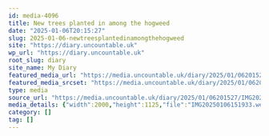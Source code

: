 ```yaml
---
id: media-4096
title: New trees planted in among the hogweed
date: "2025-01-06T20:15:27"
slug: 2025-01-06-newtreesplantedinamongthehogweed
site: "https://diary.uncountable.uk"
wp_url: "https://diary.uncountable.uk"
root_slug: diary
site_name: My Diary
featured_media_url: "https://media.uncountable.uk/diary/2025/01/06201527/IMG20250106151933.webp"
featured_media_srcset: "https://media.uncountable.uk/diary/2025/01/06201527/IMG20250106151933-300x169.webp 300w, https://media.uncountable.uk/diary/2025/01/06201527/IMG20250106151933-1024x576.webp 1024w, https://media.uncountable.uk/diary/2025/01/06201527/IMG20250106151933-150x150.webp 150w, https://media.uncountable.uk/diary/2025/01/06201527/IMG20250106151933-640x360.webp 640w, https://media.uncountable.uk/diary/2025/01/06201527/IMG20250106151933.webp 2000w"
type: media
source_url: "https://media.uncountable.uk/diary/2025/01/06201527/IMG20250106151933.webp"
media_details: {"width":2000,"height":1125,"file":"IMG20250106151933.webp","filesize":190160,"sizes":{"medium":{"file":"IMG20250106151933-300x169.webp","width":300,"height":169,"filesize":18970,"mime_type":"image/webp","source_url":"https://media.uncountable.uk/diary/2025/01/06201527/IMG20250106151933-300x169.webp"},"large":{"file":"IMG20250106151933-1024x576.webp","width":1024,"height":576,"filesize":207708,"mime_type":"image/webp","source_url":"https://media.uncountable.uk/diary/2025/01/06201527/IMG20250106151933-1024x576.webp"},"thumbnail":{"file":"IMG20250106151933-150x150.webp","width":150,"height":150,"filesize":8630,"mime_type":"image/webp","source_url":"https://media.uncountable.uk/diary/2025/01/06201527/IMG20250106151933-150x150.webp"},"mobwidth":{"file":"IMG20250106151933-640x360.webp","width":640,"height":360,"filesize":84236,"mime_type":"image/webp","source_url":"https://media.uncountable.uk/diary/2025/01/06201527/IMG20250106151933-640x360.webp"},"full":{"file":"IMG20250106151933.webp","width":2000,"height":1125,"mime_type":"image/webp","source_url":"https://media.uncountable.uk/diary/2025/01/06201527/IMG20250106151933.webp"}},"image_meta":{"aperture":"0","credit":"","camera":"","caption":"","created_timestamp":"0","copyright":"","focal_length":"0","iso":"0","shutter_speed":"0","title":"","orientation":"0","keywords":[]}}
category: []
tag: []
---
```


